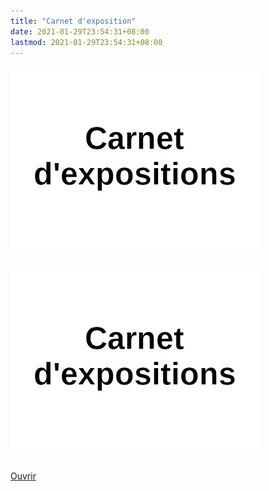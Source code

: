 ```yaml
---
title: "Carnet d'exposition"
date: 2021-01-29T23:54:31+08:00
lastmod: 2021-01-29T23:54:31+08:00
---
```


<link href="https://cdn.heyzine.com/release/heyzine.css" rel="stylesheet">
<div ontouchstart="this.classList.toggle('hover');" class="heyzine-flip" style="max-width: 400px;">
  <div class="container">
    <div class="front">
      <img src="/img/carnet_dexpositions-thumb.jpg" class="img-front fp-thumb">
      <div class="inner">
        <h5 class="fp-title"></h5>
      </div>
    </div>
    <div class="back">
      <img src="/img/carnet_dexpositions-thumb.jpg" class="fp-thumb img-back">
      <div class="inner">
        <p>
          <span class="fp-subtitle"></span>
          <br>
          <a href="https://heyzine.com/flip-book/a397e785cd.html" class="fp-link" target="_blank">Ouvrir</a>
        </p>
      </div>
    </div>
  </div>
</div>

<br/><br/>
<br/><br/>
<br/><br/>
<br/><br/>
<br/><br/>
<br/><br/>
<br/><br/>
<br/><br/>
